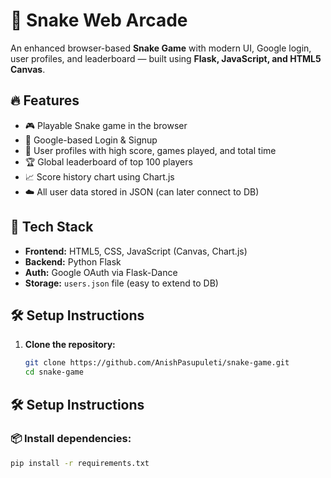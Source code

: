 # 🐍 Snake Web Arcade

An enhanced browser-based **Snake Game** with modern UI, Google login, user profiles, and leaderboard — built using **Flask, JavaScript, and HTML5 Canvas**.

## 🔥 Features

- 🎮 Playable Snake game in the browser  
- 👤 Google-based Login & Signup  
- 🧾 User profiles with high score, games played, and total time  
- 🏆 Global leaderboard of top 100 players  
- 📈 Score history chart using Chart.js  
- ☁️ All user data stored in JSON (can later connect to DB)  

## 🚀 Tech Stack

- **Frontend:** HTML5, CSS, JavaScript (Canvas, Chart.js)  
- **Backend:** Python Flask  
- **Auth:** Google OAuth via Flask-Dance  
- **Storage:** `users.json` file (easy to extend to DB)  

## 🛠️ Setup Instructions

1. **Clone the repository:**
   ```bash
   git clone https://github.com/AnishPasupuleti/snake-game.git
   cd snake-game


## 🛠️ Setup Instructions

### 📦 Install dependencies:
```bash
pip install -r requirements.txt




